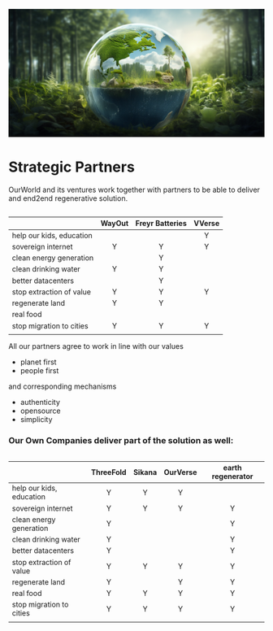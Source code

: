 ![](img/partners00.png)

# Strategic Partners


OurWorld and its ventures work together with partners to be able to deliver and end2end regenerative solution.

<style>
table {
  float: left;
}
</style>


|                          | WayOut | Freyr  Batteries | VVerse |
| ------------------------ | :----: | :--------------: | :----: |
| help our kids, education |        |                  |   Y    |
| sovereign internet       |   Y    |        Y         |   Y    |
| clean energy generation  |        |        Y         |        |
| clean drinking water     |   Y    |        Y         |        |
| better datacenters       |        |        Y         |        |
| stop extraction of value |   Y    |        Y         |   Y    |
| regenerate land          |   Y    |        Y         |        |
| real food                |        |                  |        |
| stop migration to cities |   Y    |        Y         |   Y    |
|                          |        |                  |        |


All our partners agree to work in line with our values

- planet first
- people first

and corresponding mechanisms

- authenticity
- opensource
- simplicity


### Our Own Companies deliver part of the solution as well:


|                          | ThreeFold | Sikana | OurVerse | earth regenerator |
| ------------------------ | :-------: | :----: | :------: | :---------------: |
| help our kids, education |     Y     |   Y    |    Y     |                   |
| sovereign internet       |     Y     |   Y    |    Y     |         Y         |
| clean energy generation  |     Y     |        |          |         Y         |
| clean drinking water     |     Y     |        |          |         Y         |
| better datacenters       |     Y     |        |          |         Y         |
| stop extraction of value |     Y     |   Y    |    Y     |         Y         |
| regenerate land          |     Y     |        |    Y     |         Y         |
| real food                |     Y     |   Y    |    Y     |         Y         |
| stop migration to cities |     Y     |   Y    |    Y     |         Y         |
|                          |           |        |          |                   |

